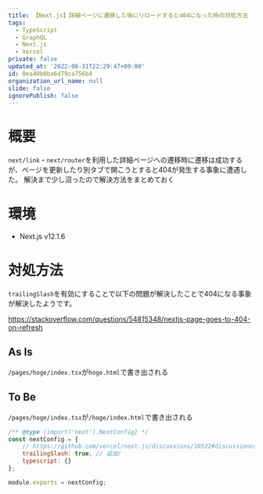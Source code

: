 ```yaml
---
title: 【Next.js】詳細ページに遷移した後にリロードすると404になった時の対処方法
tags:
  - TypeScript
  - GraphQL
  - Next.js
  - Vercel
private: false
updated_at: '2022-08-31T22:29:47+09:00'
id: 0ea40b0ba6d79ca756b4
organization_url_name: null
slide: false
ignorePublish: false
---
```

# 概要

`next/link`・`next/router`を利用した詳細ページへの遷移時に遷移は成功するが、ページを更新したり別タブで開こうとすると404が発生する事象に遭遇した。
解決まで少し沼ったので解決方法をまとめておく

# 環境
- Next.js v12.1.6

# 対処方法

`trailingSlash`を有効にすることで以下の問題が解決したことで404になる事象が解決したようです。

https://stackoverflow.com/questions/54815348/nextjs-page-goes-to-404-on-refresh

## As Is
`/pages/hoge/index.tsx`が`hoge.html`で書き出される

## To Be

`/pages/hoge/index.tsx`が`/hoge/index.html`で書き出される


```js:next.config.js
/** @type {import('next').NextConfig} */
const nextConfig = {
    // https://github.com/vercel/next.js/discussions/10522#discussioncomment-28307
    trailingSlash: true, // 追加!
    typescript: {}
};

module.exports = nextConfig;
```
